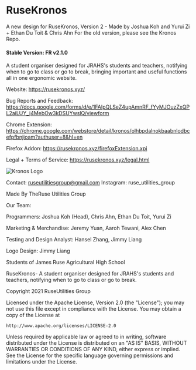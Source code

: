 # RuseKronos
A new design for RuseKronos, Version 2 - Made by Joshua Koh and Yurui Zi + Ethan Du Toit & Chris Ahn
For the old version, please see the Kronos Repo.
#### Stable Version: FR v2.1.0

A student organiser designed for JRAHS's students and teachers, notifying when to go to class or go to break, bringing important and useful functions all in one ergonomic website. 

Website: https://rusekronos.xyz/

Bug Reports and Feedback: https://docs.google.com/forms/d/e/1FAIpQLSeZ4upAmnRF_fYyMJOuzZxQPL2aiLUY_j4MebOw3kDSUYwslQ/viewform 

Chrome Extension: https://chrome.google.com/webstore/detail/kronos/olhbpdalnokbaabnlodbcefpfbnjioam?authuser=8&hl=en

Firefox Addon: https://rusekronos.xyz/firefoxExtension.xpi

Legal + Terms of Service: https://rusekronos.xyz/legal.html

![Kronos Logo](https://rusekronos.xyz/styles/images/kronosicon.png)

Contact: ruseutilitiesgroup@gmail.com
Instagram: ruse_utilities_group


Made By TheRuse Utilities Group

Our Team:

Programmers: Joshua Koh (Head), Chris Ahn, Ethan Du Toit, Yurui Zi

Marketing & Merchandise: 	Jeremy Yuan, Aaroh Tewani, Alex Chen

Testing and Design Analyst: Hansel Zhang, Jimmy Liang

Logo Design: Jimmy Liang

Students of James Ruse Agricultural High School


RuseKronos- A student organiser designed for JRAHS's students and teachers, notifying when to go to class or go to break.


Copyright 2021 RuseUtilities Group

Licensed under the Apache License, Version 2.0 (the "License");
you may not use this file except in compliance with the License.
You may obtain a copy of the License at

    http://www.apache.org/licenses/LICENSE-2.0

Unless required by applicable law or agreed to in writing, software
distributed under the License is distributed on an "AS IS" BASIS,
WITHOUT WARRANTIES OR CONDITIONS OF ANY KIND, either express or implied.
See the License for the specific language governing permissions and
limitations under the License.
